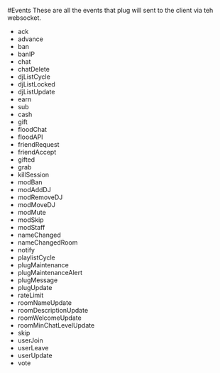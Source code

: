 #Events
These are all the events that plug will sent to the client via teh websocket.
* ack
* advance
* ban
* banIP
* chat
* chatDelete
* djListCycle
* djListLocked
* djListUpdate
* earn
* sub
* cash
* gift
* floodChat
* floodAPI
* friendRequest
* friendAccept
* gifted
* grab
* killSession
* modBan
* modAddDJ
* modRemoveDJ
* modMoveDJ
* modMute
* modSkip
* modStaff
* nameChanged
* nameChangedRoom
* notify
* playlistCycle
* plugMaintenance
* plugMaintenanceAlert
* plugMessage
* plugUpdate
* rateLimit
* roomNameUpdate
* roomDescriptionUpdate
* roomWelcomeUpdate
* roomMinChatLevelUpdate
* skip
* userJoin
* userLeave
* userUpdate
* vote